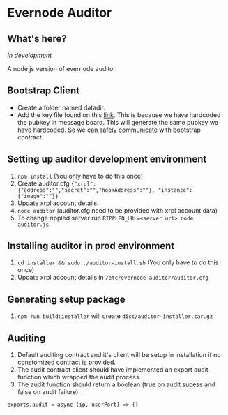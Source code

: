 # Evernode Auditor

## What's here?
*In development*

A node js version of evernode auditor

## Bootstrap Client
- Create a folder named datadir.
- Add the key file found on this [link](https://geveoau.sharepoint.com/:u:/g/EX5U8SxYyM5Anyq2rAcMXtkBEOO_XWT7hCo30SGIsDAyLg?e=LycwQx). This is because we have hardcoded the pubkey in message board. This will generate the same pubkey we have hardcoded. So we can safely communicate with bootstrap contract.

## Setting up auditor development environment
1. `npm install` (You only have to do this once)
1. Create auditor.cfg `{"xrpl":{"address":"","secret":"","hookAddress":""}, "instance":{"image":""}}`
1. Update xrpl account details.
1. `node auditor` (auditor.cfg need to be provided with xrpl account data)
1. To change rippled server run `RIPPLED_URL=<server url> node auditor.js`

## Installing auditor in prod environment
1. `cd installer && sudo ./auditor-install.sh` (You only have to do this once)
1. Update xrpl account details in `/etc/evernode-auditor/auditor.cfg`

## Generating setup package
1. `npm run build:installer` will create `dist/auditor-installer.tar.gz`

## Auditing
1. Default auditing contract and it's client will be setup in installation if no constomized contract is provided.
1. The audit contract client should have implemented an export audit function which wrapped the audit process.
1. The audit function should return a boolean (true on audit sucess and false on audit failure).
```
exports.audit = async (ip, userPort) => {}
```
